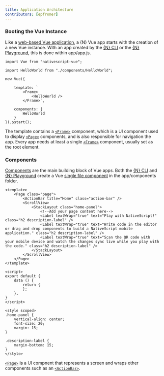```yaml
---
title: Application Architecture
contributors: [epfromer]
---
```


### Booting the Vue Instance

Like a [web-based Vue application](https://vuejs.org/v2/guide/instance.html), a {N} Vue app starts with the creation of a new Vue instance.  With an app created by the [{N} CLI](https://github.com/NativeScript/nativescript-cli) or the [{N} Playground](https://play.nativescript.org?template=play-vue), this is done within app/app.js.

```Vue
import Vue from "nativescript-vue";

import HelloWorld from "./components/HelloWorld";

new Vue({

    template: `
        <Frame>
            <HelloWorld />
        </Frame>`,

    components: {
        HelloWorld
    }
}).$start();
```

The template contains a [`<Frame>`](/en/docs/elements/components/frame) component, which is a UI component used to display [`<Page>`](/en/docs/elements/components/page) components, and is also responsible for navigation the app.  Every app needs at least a single [`<Frame>`](/en/docs/elements/components/frame) component, usually set as the root element.

### Components

[Components](https://vuejs.org/v2/guide/components.html) are the main building block of Vue apps.  Both the [{N} CLI](https://github.com/NativeScript/nativescript-cli) and [{N} Playground](https://play.nativescript.org?template=play-vue) create a Vue [single file component](https://vuejs.org/v2/guide/single-file-components.html) in the app/components folder.

```Vue
<template>
    <Page class="page">
        <ActionBar title="Home" class="action-bar" />
        <ScrollView>
            <StackLayout class="home-panel">
                <!--Add your page content here-->
                <Label textWrap="true" text="Play with NativeScript!" class="h2 description-label" />
                <Label textWrap="true" text="Write code in the editor or drag and drop components to build a NativeScript mobile application." class="h2 description-label" />
                <Label textWrap="true" text="Scan the QR code with your mobile device and watch the changes sync live while you play with the code." class="h2 description-label" />
            </StackLayout>
        </ScrollView>
    </Page>
</template>

<script>
export default {
    data () {
        return {
        };
    },
}
</script>

<style scoped>
.home-panel {
    vertical-align: center;
    font-size: 20;
    margin: 15;
}

.description-label {
    margin-bottom: 15;
}
</style>
```

[`<Page>`](/en/docs/elements/components/page) is a UI compnent that represents a screen and wraps other components such as an [`<ActionBar>`](/en/docs/elements/action-bar/action-bar).
